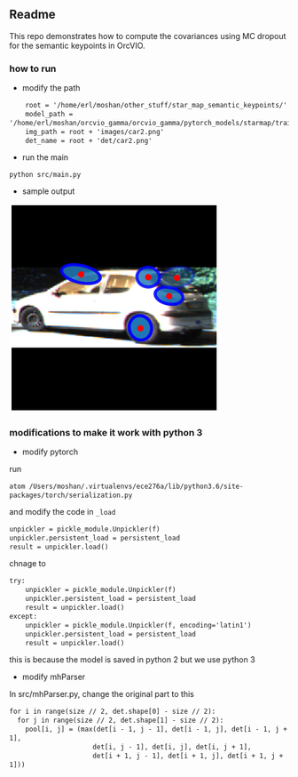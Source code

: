 ## Readme 

This repo demonstrates how to compute the covariances using MC dropout for the semantic keypoints in OrcVIO. 

### how to run 

* modify the path 

```
    root = '/home/erl/moshan/other_stuff/star_map_semantic_keypoints/'
    model_path = '/home/erl/moshan/orcvio_gamma/orcvio_gamma/pytorch_models/starmap/trained_models/no_dropout/model_cpu.pth'
    img_path = root + 'images/car2.png'
    det_name = root + 'det/car2.png'
```

* run the main 

```
python src/main.py
```

* sample output 

![img](/assets/kp_cov.png)

### modifications to make it work with python 3

* modify pytorch

run

```
atom /Users/moshan/.virtualenvs/ece276a/lib/python3.6/site-packages/torch/serialization.py
```

and modify the code in `_load`

```
unpickler = pickle_module.Unpickler(f)
unpickler.persistent_load = persistent_load
result = unpickler.load()
```

chnage to

```
try:
    unpickler = pickle_module.Unpickler(f)
    unpickler.persistent_load = persistent_load
    result = unpickler.load()
except:
    unpickler = pickle_module.Unpickler(f, encoding='latin1')
    unpickler.persistent_load = persistent_load
    result = unpickler.load()
```

this is because the model is saved in python 2 but we use python 3

* modify mhParser

In src/mhParser.py, change the original part to this

```
for i in range(size // 2, det.shape[0] - size // 2):
  for j in range(size // 2, det.shape[1] - size // 2):
    pool[i, j] = (max(det[i - 1, j - 1], det[i - 1, j], det[i - 1, j + 1],
                     det[i, j - 1], det[i, j], det[i, j + 1],
                     det[i + 1, j - 1], det[i + 1, j], det[i + 1, j + 1]))